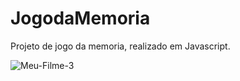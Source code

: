 <h1> JogodaMemoria </h1>
<p> Projeto de jogo da memoria, realizado em Javascript. </p>

![Meu-Filme-3](https://user-images.githubusercontent.com/95317866/158222574-b90f2b15-a899-4630-b923-1cdb38378e4b.gif)

